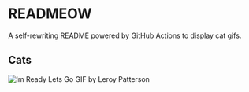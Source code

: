 # READMEOW

A self-rewriting README powered by GitHub Actions to display cat gifs.

## Cats

![Im Ready Lets Go GIF by Leroy Patterson](https://media4.giphy.com/media/CjmvTCZf2U3p09Cn0h/200.gif?cid=9acd02da19kr0dlpodn26o0y4yymp2t0rmmjupuxx6gihe40&ep=v1_gifs_search&rid=200.gif&ct=g)
